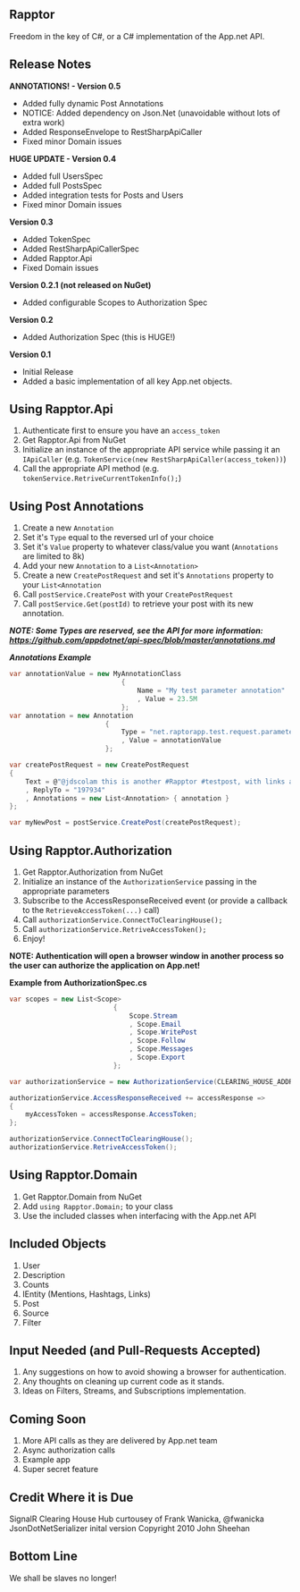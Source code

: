 Rapptor
--

Freedom in the key of C#, or a C# implementation of the App.net API.

Release Notes
--

**ANNOTATIONS! - Version 0.5**
- Added fully dynamic Post Annotations
- NOTICE: Added dependency on Json.Net (unavoidable without lots of extra work)
- Added ResponseEnvelope to RestSharpApiCaller
- Fixed minor Domain issues

**HUGE UPDATE - Version 0.4**
- Added full UsersSpec
- Added full PostsSpec
- Added integration tests for Posts and Users
- Fixed minor Domain issues

**Version 0.3**
- Added TokenSpec
- Added RestSharpApiCallerSpec
- Added Rapptor.Api
- Fixed Domain issues

**Version 0.2.1 (not released on NuGet)**
- Added configurable Scopes to Authorization Spec

**Version 0.2**
- Added Authorization Spec (this is HUGE!)

**Version 0.1**
- Initial Release
- Added a basic implementation of all key App.net objects.

Using Rapptor.Api
--

1. Authenticate first to ensure you have an `access_token`
1. Get Rapptor.Api from NuGet
1. Initialize an instance of the appropriate API service while passing it an `IApiCaller` (e.g. `TokenService(new RestSharpApiCaller(access_token))`)
1. Call the appropriate API method (e.g. `tokenService.RetriveCurrentTokenInfo();`)

Using Post Annotations
--

1. Create a new `Annotation`
1. Set it's `Type` equal to the reversed url of your choice 
1. Set it's `Value` property to whatever class/value you want (`Annotations` are limited to 8k)
1. Add your new `Annotation` to a `List<Annotation>`
1. Create a new `CreatePostRequest` and set it's `Annotations` property to your `List<Annotation`
1. Call `postService.CreatePost` with your `CreatePostRequest`
1. Call `postService.Get(postId)` to retrieve your post with its new annotation.

***NOTE: Some Types are reserved, see the API for more information: https://github.com/appdotnet/api-spec/blob/master/annotations.md***

***Annotations Example***

```c#
var annotationValue = new MyAnnotationClass
				            {
					            Name = "My test parameter annotation"
								, Value = 23.5M
				            };
var annotation = new Annotation
				        {
					        Type = "net.raptorapp.test.request.parameter"
							, Value = annotationValue
				        };

var createPostRequest = new CreatePostRequest
{
	Text = @"@jdscolam this is another #Rapptor #testpost, with links and stuff.  https://github.com/jdscolam/Rapptor and Rapptor NuGet"
	, ReplyTo = "197934"
	, Annotations = new List<Annotation> { annotation }
};

var myNewPost = postService.CreatePost(createPostRequest);
```

Using Rapptor.Authorization
--

1. Get Rapptor.Authorization from NuGet
1. Initialize an instance of the `AuthorizationService` passing in the appropriate parameters
1. Subscribe to the AccessResponseReceived event (or provide a callback to the `RetrieveAccessToken(...)` call)
1. Call `authorizationService.ConnectToClearingHouse();`
1. Call `authorizationService.RetriveAccessToken();`
1. Enjoy!

**NOTE: Authentication will open a browser window in another process so the user can authorize the application on App.net!**

**Example from AuthorizationSpec.cs**
```c#
var scopes = new List<Scope>
				          {
					          Scope.Stream
					          , Scope.Email
					          , Scope.WritePost
					          , Scope.Follow
					          , Scope.Messages
					          , Scope.Export
				          };

var authorizationService = new AuthorizationService(CLEARING_HOUSE_ADDRESS, CLIENT_ID, CLIENT_SECRET, scopes);

authorizationService.AccessResponseReceived += accessResponse =>
{
	myAccessToken = accessResponse.AccessToken;
};

authorizationService.ConnectToClearingHouse();
authorizationService.RetriveAccessToken();
```

Using Rapptor.Domain
--

1. Get Rapptor.Domain from NuGet
1. Add `using Rapptor.Domain;` to your class
1. Use the included classes when interfacing with the App.net API

Included Objects
--

1. User
1. Description
1. Counts
1. IEntity (Mentions, Hashtags, Links)
1. Post
1. Source
1. Filter

Input Needed (and Pull-Requests Accepted)
--

1. Any suggestions on how to avoid showing a browser for authentication.
1. Any thoughts on cleaning up current code as it stands.
1. Ideas on Filters, Streams, and Subscriptions implementation.

Coming Soon
--

1. More API calls as they are delivered by App.net team
1. Async authorization calls
1. Example app
1. Super secret feature

Credit Where it is Due
--

SignalR Clearing House Hub curtousey of Frank Wanicka, @fwanicka
JsonDotNetSerializer inital version Copyright 2010 John Sheehan

Bottom Line
--

We shall be slaves no longer!